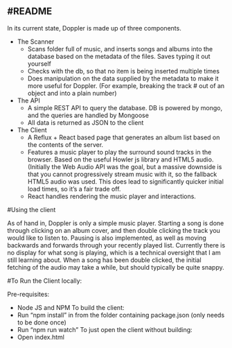#README
----------------

In its current state, Doppler is made up of three components. 
* The Scanner
	* Scans folder full of music, and inserts songs and albums into the database based on the metadata of the files. Saves typing it out yourself
	* Checks with the db, so that no item is being inserted multiple times
	* Does manipulation on the data supplied by the metadata to make it more useful for Doppler. (For example, breaking the track # out of an object and into a plain number)
* The API
	* A simple REST API to query the database. DB is powered by mongo, and the queries are handled by Mongoose
	* All data is returned as JSON to the client
* The Client
	* A Reflux + React based page that generates an album list based on the contents of the server.
	* Features a music player to play the surround sound tracks in the browser. Based on the useful Howler js library and HTML5 audio. (Initially the Web Audio API was the goal, but a massive downside is that you cannot progressively stream music with it, so the fallback HTML5 audio was used. This does lead to significantly quicker initial load times, so it’s a fair trade off.
	* React handles rendering the music player and interactions. 

#Using the client

As of hand in, Doppler is only a simple music player. Starting a song is done through clicking on an album cover, and then double clicking the track you would like to listen to. Pausing is also implemented, as well as moving backwards and forwards through your recently played list. Currently there is no display for what song is playing, which is a technical oversight that I am still learning about. 
When a song has been double clicked, the initial fetching of the audio may take a while, but should typically be quite snappy.

#To Run the Client locally:

Pre-requisites:
* Node JS and NPM
To build the client:
* Run “npm install” in from the folder containing package.json (only needs to be done once)
* Run “npm run watch”
To just open the client without building:
* Open index.html
